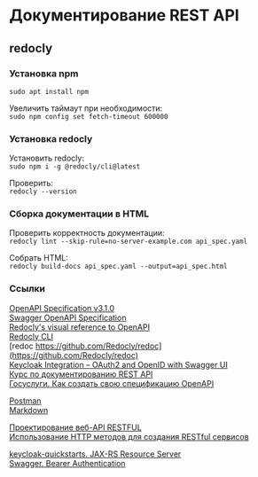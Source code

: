 # Документирование REST API 

## redocly
### Установка npm  

`sudo apt install npm`  

Увеличить таймаут при необходимости:  
`sudo npm config set fetch-timeout 600000`  

### Установка redocly

Установить redocly:  
`sudo npm i -g @redocly/cli@latest`  

Проверить:  
`redocly --version`  

### Сборка документации в HTML

Проверить корректность документации:  
`redocly lint --skip-rule=no-server-example.com api_spec.yaml`

Собрать HTML:  
`redocly build-docs api_spec.yaml --output=api_spec.html`

### Ссылки

[OpenAPI Specification v3.1.0](https://spec.openapis.org/oas/v3.1.0)  
[Swagger OpenAPI Specification ](https://swagger.io/specification/)  
[Redocly's visual reference to OpenAPI](https://redocly.com/docs/openapi-visual-reference/schemas/)  
[Redocly CLI](https://redocly.com/docs/cli/)  
[redoc https://github.com/Redocly/redoc](https://github.com/Redocly/redoc)  
[Keycloak Integration – OAuth2 and OpenID with Swagger UI](https://www.baeldung.com/keycloak-oauth2-openid-swagger)  
[Курс по документированию REST API](https://starkovden.github.io/index.html)  
[Госуслуги. Как создать свою спецификацию OpenAPI](https://info.gosuslugi.ru/articles/Как_создать_свою_спецификацию_OpenAPI/)	

[Postman](https://www.postman.com/)  
[Markdown](https://commonmark.org/)  

[Проектирование веб-API RESTFUL](https://learn.microsoft.com/ru-ru/azure/architecture/best-practices/api-design)  
[Использование HTTP методов для создания RESTful сервисов](https://restapitutorial.ru/lessons/httpmethods.html)

[keycloak-quickstarts. JAX-RS Resource Server](https://github.com/keycloak/keycloak-quickstarts/tree/latest/jakarta/jaxrs-resource-server)  
[Swagger. Bearer Authentication](https://swagger.io/docs/specification/authentication/bearer-authentication/)  
